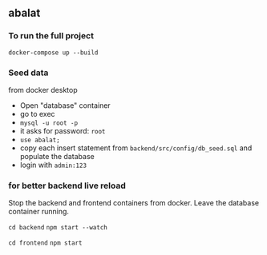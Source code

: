 ## abalat

### To run the full project

`docker-compose up --build`


### Seed data
from docker desktop
- Open "database" container
- go to exec
- `mysql -u root -p`
- it asks for password: `root`
- `use abalat;`
- copy each insert statement from `backend/src/config/db_seed.sql` and populate the database
- login with `admin:123`

### for better backend live reload

Stop the backend and frontend containers from docker. Leave the database container running.

`cd backend`
`npm start --watch`

`cd frontend`
`npm start`


